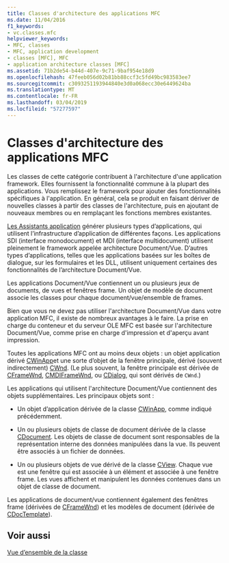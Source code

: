 ```yaml
---
title: Classes d'architecture des applications MFC
ms.date: 11/04/2016
f1_keywords:
- vc.classes.mfc
helpviewer_keywords:
- MFC, classes
- MFC, application development
- classes [MFC], MFC
- application architecture classes [MFC]
ms.assetid: 71b2de54-b44d-407e-9c71-9baf954e18d9
ms.openlocfilehash: 47feeb056d02b81bb88ccf3c5fd49bc983583ee7
ms.sourcegitcommit: c3093251193944840e3d0a068ecc30e6449624ba
ms.translationtype: MT
ms.contentlocale: fr-FR
ms.lasthandoff: 03/04/2019
ms.locfileid: "57277597"
---
```

# <a name="mfc-application-architecture-classes"></a>Classes d'architecture des applications MFC

Les classes de cette catégorie contribuent à l'architecture d'une application framework. Elles fournissent la fonctionnalité commune à la plupart des applications. Vous remplissez le framework pour ajouter des fonctionnalités spécifiques à l'application. En général, cela se produit en faisant dériver de nouvelles classes à partir des classes de l'architecture, puis en ajoutant de nouveaux membres ou en remplaçant les fonctions membres existantes.

[Les Assistants application](../mfc/reference/mfc-application-wizard.md) générer plusieurs types d’applications, qui utilisent l’infrastructure d’application de différentes façons. Les applications SDI (interface monodocument) et MDI (interface multidocument) utilisent pleinement le framework appelée architecture Document/Vue. D’autres types d’applications, telles que les applications basées sur les boîtes de dialogue, sur les formulaires et les DLL, utilisent uniquement certaines des fonctionnalités de l’architecture Document/Vue.

Les applications Document/Vue contiennent un ou plusieurs jeux de documents, de vues et fenêtres frame. Un objet de modèle de document associe les classes pour chaque document/vue/ensemble de frames.

Bien que vous ne devez pas utiliser l'architecture Document/Vue dans votre application MFC, il existe de nombreux avantages à le faire. La prise en charge du conteneur et du serveur OLE MFC est basée sur l'architecture Document/Vue, comme prise en charge d'impression et d'aperçu avant impression.

Toutes les applications MFC ont au moins deux objets : un objet application dérivé [CWinApp](../mfc/reference/cwinapp-class.md)et une sorte d’objet de la fenêtre principale, dérivé (souvent indirectement) [CWnd](../mfc/reference/cwnd-class.md). (Le plus souvent, la fenêtre principale est dérivée de [CFrameWnd](../mfc/reference/cframewnd-class.md), [CMDIFrameWnd](../mfc/reference/cmdiframewnd-class.md), ou [CDialog](../mfc/reference/cdialog-class.md), qui sont dérivés de `CWnd`.)

Les applications qui utilisent l'architecture Document/Vue contiennent des objets supplémentaires. Les principaux objets sont :

- Un objet d’application dérivée de la classe [CWinApp](../mfc/reference/cwinapp-class.md), comme indiqué précédemment.

- Un ou plusieurs objets de classe de document dérivée de la classe [CDocument](../mfc/reference/cdocument-class.md). Les objets de classe de document sont responsables de la représentation interne des données manipulées dans la vue. Ils peuvent être associés à un fichier de données.

- Un ou plusieurs objets de vue dérivé de la classe [CView](../mfc/reference/cview-class.md). Chaque vue est une fenêtre qui est associée à un élément et associée à une fenêtre frame. Les vues affichent et manipulent les données contenues dans un objet de classe de document.

Les applications de document/vue contiennent également des fenêtres frame (dérivées de [CFrameWnd](../mfc/reference/cframewnd-class.md)) et les modèles de document (dérivée de [CDocTemplate](../mfc/reference/cdoctemplate-class.md)).

## <a name="see-also"></a>Voir aussi

[Vue d’ensemble de la classe](../mfc/class-library-overview.md)
